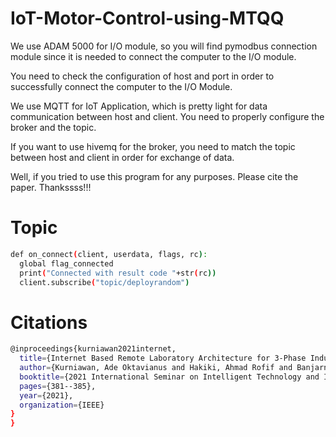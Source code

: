 # IoT-Motor-Control-using-MTQQ
We use ADAM 5000 for I/O module, so you will find pymodbus connection module since it is needed to connect the computer to the I/O module.

You need to check the configuration of host and port in order to successfully connect the computer to the I/O Module.

We use MQTT for IoT Application, which is pretty light for data communication between host and client. You need to properly configure the broker and the topic.

If you want to use hivemq for the broker, you need to match the topic between host and client in order for exchange of data.

Well, if you tried to use this program for any purposes. Please cite the paper. Thankssss!!!

# Topic
```bash
def on_connect(client, userdata, flags, rc):
  global flag_connected
  print("Connected with result code "+str(rc))
  client.subscribe("topic/deployrandom")
```

# Citations
```bash
@inproceedings{kurniawan2021internet,
  title={Internet Based Remote Laboratory Architecture for 3-Phase Induction Motor Control System Experiment},
  author={Kurniawan, Ade Oktavianus and Hakiki, Ahmad Rofif and Banjarnahor, Kevin Natio and Hady, Mohamad Abdul and Santoso, Ari and Fatoni, Ali},
  booktitle={2021 International Seminar on Intelligent Technology and Its Applications (ISITIA)},
  pages={381--385},
  year={2021},
  organization={IEEE}
}
}
```
